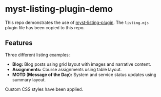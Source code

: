 # myst-listing-plugin-demo

This repo demonstrates the use of [myst-listing-plugin](https://github.com/ryanlovett/myst-listing-plugin). The `listing.mjs` plugin file has been copied to this repo.

## Features

Three different listing examples:

- **Blog:** Blog posts using grid layout with images and narrative content.
- **Assignments:** Course assignments using table layout.
- **MOTD (Message of the Day):** System and service status updates using summary layout.

Custom CSS styles have been applied.